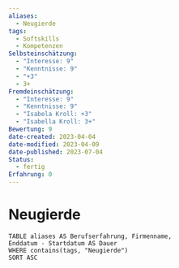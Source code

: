 ```yaml
---
aliases:
  - Neugierde
tags:
  - Softskills
  - Kompetenzen
Selbsteinschätzung:
  - "Interesse: 9"
  - "Kenntnisse: 9"
  - "+3"
  - 3+
Fremdeinschätzung:
  - "Interesse: 9"
  - "Kenntnisse: 9"
  - "Isabela Kroll: +3"
  - "Isabella Kroll: 3+"
Bewertung: 9
date-created: 2023-04-04
date-modified: 2023-04-09
date-published: 2023-07-04
Status:
  - fertig
Erfahrung: 0
---
```


# Neugierde

```dataview
TABLE aliases AS Berufserfahrung, Firmenname,
Enddatum - Startdatum AS Dauer
WHERE contains(tags, "Neugierde")
SORT ASC
```